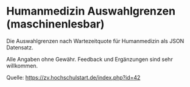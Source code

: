 # Humanmedizin Auswahlgrenzen (maschinenlesbar)

Die Auswahlgrenzen nach Wartezeitquote für Humanmedizin als JSON Datensatz.

Alle Angaben ohne Gewähr. Feedback und Ergänzungen sind sehr willkommen.

Quelle: https://zv.hochschulstart.de/index.php?id=42
